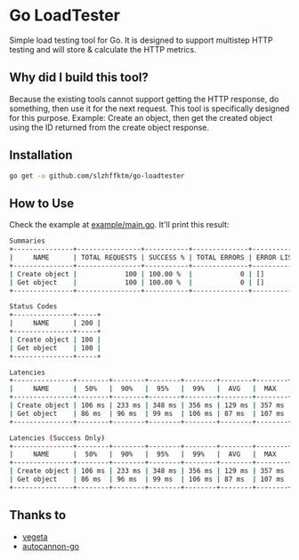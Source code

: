 # Go LoadTester

Simple load testing tool for Go. It is designed to support multistep HTTP testing and will store & calculate the HTTP metrics.

## Why did I build this tool?

Because the existing tools cannot support getting the HTTP response, do something, then use it for the next request.
This tool is specifically designed for this purpose.
Example: Create an object, then get the created object using the ID returned from the create object response.

## Installation

```bash
go get -u github.com/slzhffktm/go-loadtester
```

## How to Use

Check the example at [example/main.go](example/main.go).
It'll print this result:

```bash
Summaries
+---------------+----------------+-----------+--------------+-------------+
|     NAME      | TOTAL REQUESTS | SUCCESS % | TOTAL ERRORS | ERROR LISTS |
+---------------+----------------+-----------+--------------+-------------+
| Create object |            100 | 100.00 %  |            0 | []          |
| Get object    |            100 | 100.00 %  |            0 | []          |
+---------------+----------------+-----------+--------------+-------------+

Status Codes
+---------------+-----+
|     NAME      | 200 |
+---------------+-----+
| Create object | 100 |
| Get object    | 100 |
+---------------+-----+

Latencies
+---------------+--------+--------+--------+--------+--------+--------+-------+
|     NAME      |  50%   |  90%   |  95%   |  99%   |  AVG   |  MAX   |  MIN  |
+---------------+--------+--------+--------+--------+--------+--------+-------+
| Create object | 106 ms | 233 ms | 348 ms | 356 ms | 129 ms | 357 ms | 88 ms |
| Get object    | 86 ms  | 96 ms  | 99 ms  | 106 ms | 87 ms  | 107 ms | 75 ms |
+---------------+--------+--------+--------+--------+--------+--------+-------+

Latencies (Success Only)
+---------------+--------+--------+--------+--------+--------+--------+-------+
|     NAME      |  50%   |  90%   |  95%   |  99%   |  AVG   |  MAX   |  MIN  |
+---------------+--------+--------+--------+--------+--------+--------+-------+
| Create object | 106 ms | 233 ms | 348 ms | 356 ms | 129 ms | 357 ms | 88 ms |
| Get object    | 86 ms  | 96 ms  | 99 ms  | 106 ms | 87 ms  | 107 ms | 75 ms |
+---------------+--------+--------+--------+--------+--------+--------+-------+
```

## Thanks to

- [vegeta](https://github.com/tsenart/vegeta/tree/master)
- [autocannon-go](https://github.com/GlenTiki/autocannon-go/tree/master)

